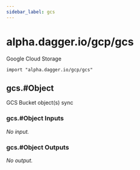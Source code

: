 ```yaml
---
sidebar_label: gcs
---
```


# alpha.dagger.io/gcp/gcs

Google Cloud Storage

```cue
import "alpha.dagger.io/gcp/gcs"
```

## gcs.#Object

GCS Bucket object(s) sync

### gcs.#Object Inputs

_No input._

### gcs.#Object Outputs

_No output._
